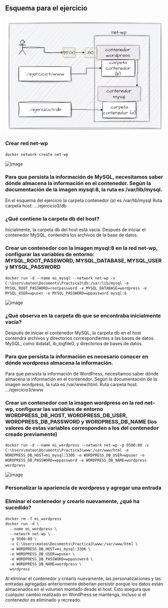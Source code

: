 ## Esquema para el ejercicio
![Imagen](imagenes/esquema-ejercicio3.PNG)

### Crear red net-wp

```
docker network create net-wp
```
<img width="385" alt="image" src="https://github.com/MaxCar31/2024A-ISWD633-GR1/assets/141116497/5c9c5727-c72d-44f4-aecd-1233c7372256">

### Para que persista la información de MySQL, necesitamos saber dónde almacena la información en el contenedor. Según la documentación de la imagen mysql:8, la ruta es /var/lib/mysql.

En el esquema del ejercicio la carpeta contenedor (a) es /var/lib/mysql Ruta carpeta host: .../ejercicio3/db

### ¿Qué contiene la carpeta db del host?

Inicialmente, la carpeta db del host está vacía. Después de iniciar el contenedor MySQL, contendrá los archivos de la base de datos.

### Crear un contenedor con la imagen mysql:8  en la red net-wp, configurar las variables de entorno: MYSQL_ROOT_PASSWORD, MYSQL_DATABASE, MYSQL_USER y MYSQL_PASSWORD

```
docker run -d --name mi_mysql --network net-wp -v C:\Users\mateo\Documents\Practica3\db:/var/lib/mysql -e MYSQL_ROOT_PASSWORD=rootpassword -e MYSQL_DATABASE=wordpress -e MYSQL_USER=wpuser -e MYSQL_PASSWORD=wppassword mysql:8
```

<img width="952" alt="image" src="https://github.com/MaxCar31/2024A-ISWD633-GR1/assets/141116497/64f45d3f-4ec6-4b73-b37f-6202bd90b120">


### ¿Qué observa en la carpeta db que se encontraba inicialmente vacía?

Después de iniciar el contenedor MySQL, la carpeta db en el host contendrá archivos y directorios correspondientes a las bases de datos MySQL, como ibdata1, ib_logfile0, y directorios de bases de datos.

### Para que persista la información es necesario conocer en dónde wordpress almacena la información.
Para que persista la información de WordPress, necesitamos saber dónde almacena la información en el contenedor. Según la documentación de la imagen wordpress, la ruta es /var/www/html. Ruta carpeta host: .../ejercicio3/www

### Crear un contenedor con la imagen wordpress en la red net-wp, configurar las variables de entorno WORDPRESS_DB_HOST, WORDPRESS_DB_USER, WORDPRESS_DB_PASSWORD y WORDPRESS_DB_NAME (los valores de estas variables corresponden a los del contenedor creado previamente)


```
docker run -d --name mi_wordpress --network net-wp -p 9500:80 -v C:\Users\mateo\Documents\Practica3\www:/var/www/html -e WORDPRESS_DB_HOST=mi_mysql:3306 -e WORDPRESS_DB_USER=wpuser -e WORDPRESS_DB_PASSWORD=wppassword -e WORDPRESS_DB_NAME=wordpress wordpress
```

<img width="954" alt="image" src="https://github.com/MaxCar31/2024A-ISWD633-GR1/assets/141116497/c4a34bbd-fe55-4b55-a0ec-b05a6e49ce33">


### Personalizar la apariencia de wordpress y agregar una entrada

### Eliminar el contenedor y crearlo nuevamente, ¿qué ha sucedido?
```
docker rm -f mi_wordpress
docker run -d \
  --name mi_wordpress \
  --network net-wp \
  -p 9500:80 \
  -v C:\Users\mateo\Documents\Practica3\www:/var/www/html \
  -e WORDPRESS_DB_HOST=mi_mysql:3306 \
  -e WORDPRESS_DB_USER=wpuser \
  -e WORDPRESS_DB_PASSWORD=wppassword \
  -e WORDPRESS_DB_NAME=wordpress \
  wordpress
```
Al eliminar el contenedor y crearlo nuevamente, las personalizaciones y las entradas agregadas anteriormente deberían persistir porque los datos están almacenados en el volumen montado desde el host. Esto asegura que cualquier cambio realizado en WordPress se mantenga, incluso si el contenedor es eliminado y recreado.




